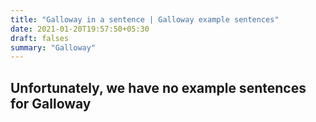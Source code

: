 ```yaml
---
title: "Galloway in a sentence | Galloway example sentences"
date: 2021-01-20T19:57:50+05:30
draft: falses
summary: "Galloway"
---
```

## Unfortunately, we have no example sentences for Galloway                 
